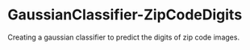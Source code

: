 # GaussianClassifier-ZipCodeDigits
Creating a gaussian classifier to predict the digits of zip code images.
